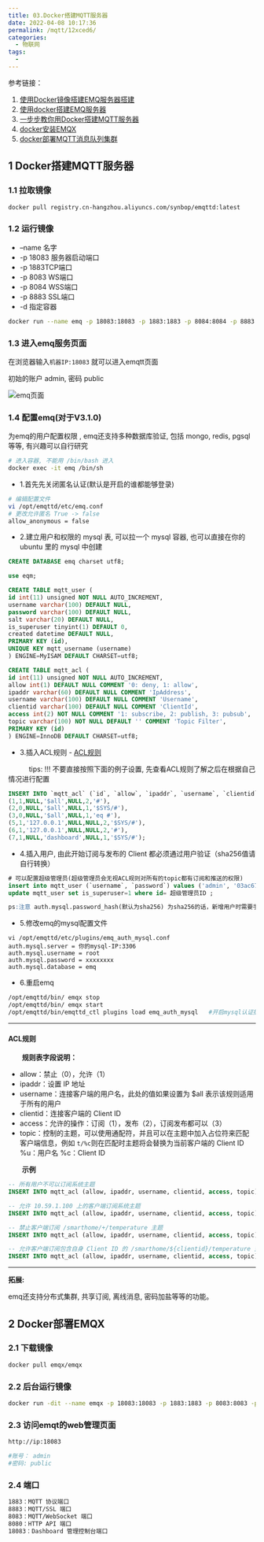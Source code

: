 ```yaml
---
title: 03.Docker搭建MQTT服务器
date: 2022-04-08 10:17:36
permalink: /mqtt/12xced6/
categories:
  - 物联网
tags:
  -
---
```


参考链接：

1. [使用Docker镜像搭建EMQ服务器搭建](https://blog.csdn.net/zdy_lyq/article/details/104366193?utm_medium=distribute.pc_relevant.none-task-blog-title-1&spm=1001.2101.3001.4242)
2. [使用docker搭建EMQ服务器](https://blog.csdn.net/nayiFuFu/article/details/81053894)
3. [一步步教你用Docker搭建MQTT服务器](https://blog.csdn.net/weixin_43676025/article/details/108401225)
4. [docker安装EMQX](https://www.cnblogs.com/fangts/p/15147408.html)
5. [docker部署MQTT消息队列集群](https://www.cnblogs.com/lfl17718347843/p/13404325.html)

## 1 Docker搭建MQTT服务器

### 1.1 拉取镜像

```bash
docker pull registry.cn-hangzhou.aliyuncs.com/synbop/emqttd:latest
```

### 1.2 运行镜像

- –name 名字
- -p 18083 服务器启动端口
- -p 1883TCP端口
- -p 8083 WS端口
- -p 8084 WSS端口
- -p 8883 SSL端口
- -d 指定容器

```bash
docker run --name emq -p 18083:18083 -p 1883:1883 -p 8084:8084 -p 8883:8883 -p 8083:8083 -d registry.cn-hangzhou.aliyuncs.com/synbop/emqttd:latest
```

### 1.3 进入emq服务页面

在浏览器输入`机器IP:18083` 就可以进入emqtt页面

初始的账户 admin, 密码 public

![emq页面](https://img-blog.csdnimg.cn/20200904113705510.png?x-oss-process=image/watermark,type_ZmFuZ3poZW5naGVpdGk,shadow_10,text_aHR0cHM6Ly9ibG9nLmNzZG4ubmV0L3dlaXhpbl80MzY3NjAyNQ==,size_16,color_FFFFFF,t_70#pic_center)

### 1.4 配置emq(对于V3.1.0)

为emq的用户配置权限 , emq还支持多种数据库验证, 包括 mongo, redis, pgsql 等等, 有兴趣可以自行研究

```bash
# 进入容器, 不能用 /bin/bash 进入
docker exec -it emq /bin/sh
```

- 1.首先先关闭匿名认证(默认是开启的谁都能够登录)

```bash
# 编辑配置文件
vi /opt/emqttd/etc/emq.conf
# 更改允许匿名 True -> false
allow_anonymous = false
```

- 2.建立用户和权限的 mysql 表, 可以拉一个 mysql 容器, 也可以直接在你的 ubuntu 里的 mysql 中创建

```sql
CREATE DATABASE emq charset utf8;

use eqm;

CREATE TABLE mqtt_user ( 
id int(11) unsigned NOT NULL AUTO_INCREMENT, 
username varchar(100) DEFAULT NULL, 
password varchar(100) DEFAULT NULL, 
salt varchar(20) DEFAULT NULL, 
is_superuser tinyint(1) DEFAULT 0, 
created datetime DEFAULT NULL, 
PRIMARY KEY (id), 
UNIQUE KEY mqtt_username (username) 
) ENGINE=MyISAM DEFAULT CHARSET=utf8;

CREATE TABLE mqtt_acl ( 
id int(11) unsigned NOT NULL AUTO_INCREMENT, 
allow int(1) DEFAULT NULL COMMENT '0: deny, 1: allow', 
ipaddr varchar(60) DEFAULT NULL COMMENT 'IpAddress', 
username varchar(100) DEFAULT NULL COMMENT 'Username', 
clientid varchar(100) DEFAULT NULL COMMENT 'ClientId', 
access int(2) NOT NULL COMMENT '1: subscribe, 2: publish, 3: pubsub', 
topic varchar(100) NOT NULL DEFAULT '' COMMENT 'Topic Filter', 
PRIMARY KEY (id) 
) ENGINE=InnoDB DEFAULT CHARSET=utf8;
```

- 3.插入ACL规则 - [ACL规则](https://blog.csdn.net/weixin_43676025/article/details/108401225#ACL规则)

   tips: !!! 不要直接按照下面的例子设置, 先查看ACL规则了解之后在根据自己情况进行配置

```sql
INSERT INTO `mqtt_acl` (`id`, `allow`, `ipaddr`, `username`, `clientid`, `access`, `topic`) VALUES 
(1,1,NULL,'$all',NULL,2,'#'),
(2,0,NULL,'$all',NULL,1,'$SYS/#'),
(3,0,NULL,'$all',NULL,1,'eq #'),
(5,1,'127.0.0.1',NULL,NULL,2,'$SYS/#'),
(6,1,'127.0.0.1',NULL,NULL,2,'#'),
(7,1,NULL,'dashboard',NULL,1,'$SYS/#');
```

- 4.插入用户, 由此开始订阅与发布的 Client 都必须通过用户验证（sha256值请自行转换）

```sql
# 可以配置超级管理员(超级管理员会无视ACL规则对所有的topic都有订阅和推送的权限)
insert into mqtt_user (`username`, `password`) values ('admin', '03ac674216f3e15c761ee1a5e255f067953623c8b388b4459e13f978d7c846f4');
update mqtt_user set is_superuser=1 where id= 超级管理员ID ;

ps:注意 auth.mysql.password_hash(默认为sha256) 为sha256的话，新增用户时需要手动传递加密后的值，plain的话则无需加密，明码存放
```

- 5.修改emq的mysql配置文件

```
vi /opt/emqttd/etc/plugins/emq_auth_mysql.conf
auth.mysql.server = 你的mysql-IP:3306 
auth.mysql.username = root 
auth.mysql.password = xxxxxxxx 
auth.mysql.database = emq
```

- 6.重启emq

```bash
/opt/emqttd/bin/ emqx stop
/opt/emqttd/bin/ emqx start
/opt/emqttd/bin/emqttd_ctl plugins load emq_auth_mysql   #开启mysql认证插件
```

------

#### ACL规则

  **规则表字段说明：**

- allow：禁止（0），允许（1）
- ipaddr：设置 IP 地址
- username：连接客户端的用户名，此处的值如果设置为 $all 表示该规则适用于所有的用户
- clientid：连接客户端的 Client ID
- access：允许的操作：订阅（1），发布（2），订阅发布都可以（3）
- topic：控制的主题，可以使用通配符，并且可以在主题中加入占位符来匹配客户端信息，例如 `t/%c`则在匹配时主题将会替换为当前客户端的 Client ID
  %u：用户名
  %c：Client ID

  **示例**

```sql
-- 所有用户不可以订阅系统主题
INSERT INTO mqtt_acl (allow, ipaddr, username, clientid, access, topic) VALUES (0, NULL, '$all', NULL, 1, '$SYS/#');

-- 允许 10.59.1.100 上的客户端订阅系统主题
INSERT INTO mqtt_acl (allow, ipaddr, username, clientid, access, topic) VALUES (1, '10.59.1.100', NULL, NULL, 1, '$SYS/#');

-- 禁止客户端订阅 /smarthome/+/temperature 主题
INSERT INTO mqtt_acl (allow, ipaddr, username, clientid, access, topic) VALUES (0, NULL, NULL, NULL, 1, '/smarthome/+/temperature');

-- 允许客户端订阅包含自身 Client ID 的 /smarthome/${clientid}/temperature 主题
INSERT INTO mqtt_acl (allow, ipaddr, username, clientid, access, topic) VALUES (1, NULL, NULL, NULL, 1, '/smarthome/%c/temperature');
```

------

**拓展:**

emq还支持分布式集群, 共享订阅, 离线消息, 密码加盐等等的功能。

## 2 Docker部署EMQX

### 2.1 下载镜像

```bash
docker pull emqx/emqx
```

### 2.2 后台运行镜像

```bash
docker run -dit --name emqx -p 18083:18083 -p 1883:1883 -p 8083:8083 -p 8084:8084 --restart=always emqx/emqx:latest
```

### 2.3 访问emqt的web管理页面

```bash
http://ip:18083

#账号： admin
#密码: public
```

### 2.4 端口

```bash
1883：MQTT 协议端口
8883：MQTT/SSL 端口
8083：MQTT/WebSocket 端口
8080：HTTP API 端口
18083：Dashboard 管理控制台端口
```